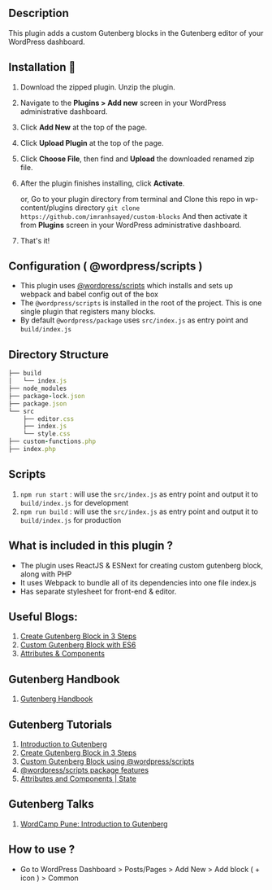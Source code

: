 ## Description

This plugin adds a custom Gutenberg blocks in the Gutenberg editor of your WordPress dashboard. 

## Installation :wrench:

1. Download the zipped plugin. Unzip the plugin.
2. Navigate to the __Plugins > Add new__ screen in your WordPress administrative dashboard.
3. Click __Add New__ at the top of the page.
3. Click __Upload Plugin__ at the top of the page.
4. Click __Choose File__, then find and __Upload__ the downloaded renamed zip file.
5. After the plugin finishes installing, click __Activate__.

   or,
   Go to your plugin directory from terminal and Clone this repo in wp-content/plugins directory `git clone https://github.com/imranhsayed/custom-blocks`
   And then activate it from __Plugins__ screen in your WordPress administrative dashboard.
6. That's it!

## Configuration ( @wordpress/scripts )

- This plugin uses [@wordpress/scripts](https://developer.wordpress.org/block-editor/packages/packages-scripts/) which installs and sets up webpack and babel config out of the box
- The `@wordpress/scripts` is installed in the root of the project. This is one single plugin that registers many blocks.
- By default `@wordpress/package` uses `src/index.js` as entry point and `build/index.js` 

## Directory Structure

```ruby
├── build
│   └── index.js
├── node_modules
├── package-lock.json
├── package.json
└── src
    ├── editor.css
    ├── index.js
    └── style.css
├── custom-functions.php
├── index.php						
```

## Scripts

1. `npm run start` : will use the `src/index.js` as entry point and output it to `build/index.js` for development
2. `npm run build` : will use the `src/index.js` as entry point and output it to `build/index.js` for production

## What is included in this plugin ?

- The plugin uses ReactJS & ESNext for creating custom gutenberg block, along with PHP
- It uses Webpack to bundle all of its dependencies into one file index.js
- Has separate stylesheet for front-end & editor.

## Useful Blogs:

1. [Create Gutenberg Block in 3 Steps](https://medium.com/@imranhsayed/create-gutenberg-block-in-3-steps-924828a2ff83)
2. [Custom Gutenberg Block with ES6](https://medium.com/@imranhsayed/custom-gutenberg-block-using-es6-webpack-babel-wordpress-scripts-7d6f185d9eb6)
3. [Attributes & Components](https://medium.com/@imranhsayed/attributes-and-components-in-gutenberg-blocks-richtext-blockcontrols-alignmenttoolbar-230910fcbd4a)

## Gutenberg Handbook

1. [Gutenberg Handbook](https://developer.wordpress.org/block-editor/)

## Gutenberg Tutorials

1. [Introduction to Gutenberg](https://youtu.be/U4sfx7vN0Iw)
2. [Create Gutenberg Block in 3 Steps](https://youtu.be/AQ10IGN2lt8)
3. [Custom Gutenberg Block using @wordpress/scripts](https://youtu.be/Pfp7mCXnhhw)
4. [@wordpress/scripts package features](https://youtu.be/wihGO8yR3Q8)
5. [Attributes and Components | State ](https://youtu.be/aH0u5NBDAeg)

## Gutenberg Talks

1. [WordCamp Pune: Introduction to Gutenberg](https://wordpress.tv/2019/06/25/imran-sayed-introduction-to-gutenberg/)

## How to use ?

- Go to WordPress Dashboard > Posts/Pages > Add New > Add block ( + icon ) > Common
